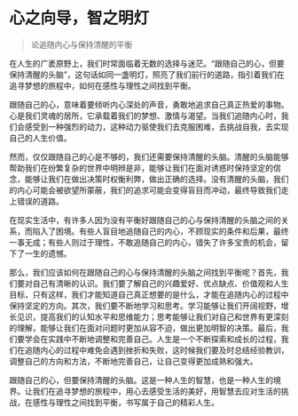 # 心之向导，智之明灯
> 论追随内心与保持清醒的平衡

在人生的广袤原野上，我们时常面临着无数的选择与迷茫。“跟随自己的心，但要保持清醒的头脑”，这句话如同一盏明灯，照亮了我们前行的道路，指引着我们在追寻梦想的旅程中，如何在感性与理性之间找到平衡。

跟随自己的心，意味着要倾听内心深处的声音，勇敢地追求自己真正热爱的事物。心是我们灵魂的居所，它承载着我们的梦想、激情与渴望。当我们追随内心时，我们会感受到一种强烈的动力，这种动力驱使我们去克服困难，去挑战自我，去实现自己的人生价值。

然而，仅仅跟随自己的心是不够的，我们还需要保持清醒的头脑。清醒的头脑能够帮助我们在纷繁复杂的世界中明辨是非，能够让我们在面对诱惑时保持坚定的信念，能够让我们在做出决策时权衡利弊，做出正确的选择。没有清醒的头脑，我们的内心可能会被欲望所蒙蔽，我们的追求可能会变得盲目而冲动，最终导致我们走上错误的道路。

在现实生活中，有许多人因为没有平衡好跟随自己的心与保持清醒的头脑之间的关系，而陷入了困境。有些人盲目地追随自己的内心，不顾现实的条件和后果，最终一事无成；有些人则过于理性，不敢追随自己的内心，错失了许多宝贵的机会，留下了一生的遗憾。

那么，我们应该如何在跟随自己的心与保持清醒的头脑之间找到平衡呢？首先，我们要对自己有清晰的认识。我们要了解自己的兴趣爱好、优点缺点、价值观和人生目标，只有这样，我们才能知道自己真正想要的是什么，才能在追随内心的过程中保持坚定的方向。其次，我们要不断地学习和思考。学习能够让我们开阔视野，增长见识，提高我们的认知水平和思维能力；思考能够让我们对自己和世界有更深刻的理解，能够让我们在面对问题时更加从容不迫，做出更加明智的决策。最后，我们要学会在实践中不断地调整和完善自己。人生是一个不断探索和成长的过程，我们在追随内心的过程中难免会遇到挫折和失败，这时候我们要及时总结经验教训，调整自己的方向和方法，不断地完善自己，让自己变得更加成熟和强大。

跟随自己的心，但要保持清醒的头脑。这是一种人生的智慧，也是一种人生的境界。让我们在追寻梦想的旅程中，用心去感受生活的美好，用智慧去应对生活的挑战，在感性与理性之间找到平衡，书写属于自己的精彩人生。